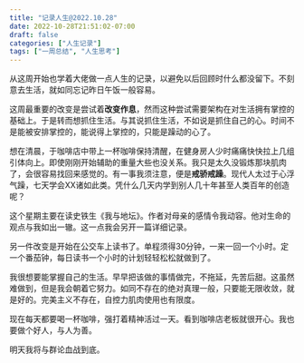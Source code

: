 ```yaml
---
title: "记录人生@2022.10.28"
date: 2022-10-28T21:51:02-07:00
draft: false
categories: ["人生记录"]
tags: ["一周总结", "人生思考"]
---
```


从这周开始也学着大佬做一点人生的记录，以避免以后回顾时什么都没留下。不刻意去生活，就如同忘记昨日午饭一般容易。  

这周最重要的改变是尝试着**改变作息**，然而这种尝试需要架构在对生活拥有掌控的基础上。于是转而想抓住生活。与其说抓住生活，不如说是抓住自己的心。时间不是能被安排掌控的，能说得上掌控的，只能是躁动的心了。

想在清晨，于咖啡店中带上一杯咖啡保持清醒，在健身房人少时痛痛快快拉上几组引体向上。即使刚刚开始辅助的重量大些也没关系。我只是太久没锻炼那块肌肉了，会很容易找回来感觉的。有一事我须注意，便是**戒骄戒躁**。现代人太过于心浮气躁，七天学会XX诸如此类。凭什么几天内学到别人几十年甚至人类百年的创造呢？    

这个星期主要在读史铁生《我与地坛》。作者对母亲的感情令我动容。他对生命的观点与我如出一辙。这一点我会另开一篇详细记录。  

另一件改变是开始在公交车上读书了。单程须得30分钟，一来一回一个小时。定一个番茄钟，每日读书一个小时的计划轻轻松松就做到了。    

我很想要能掌握自己的生活。早早把该做的事情做完，不拖延，先苦后甜。这虽然难做到，但是我会朝着它努力。如同不存在的绝对真理一般，只要能无限收敛，就是好的。完美主义不存在，自控力肌肉使用也有限度。  

现在每天都要喝一杯咖啡，强打着精神活过一天。看到咖啡店老板就很开心。我也要做个好人，与人为善。    

明天我将与群论血战到底。  